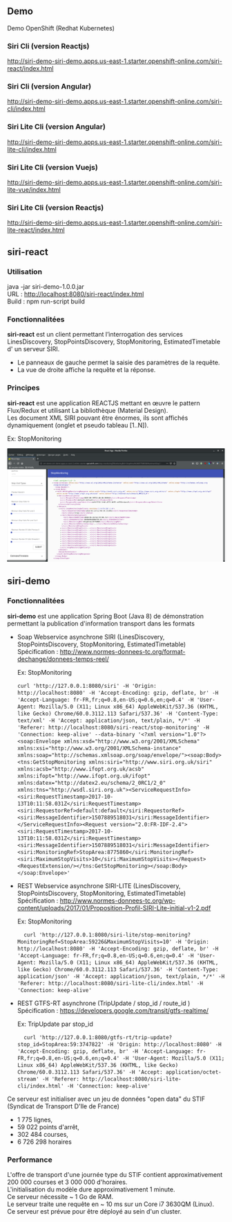 ## Demo
Demo OpenShift (Redhat Kubernetes) 

### Siri Cli (version Reactjs)
http://siri-demo-siri-demo.apps.us-east-1.starter.openshift-online.com/siri-react/index.html

### Siri Cli (version Angular)
http://siri-demo-siri-demo.apps.us-east-1.starter.openshift-online.com/siri-cli/index.html

### Siri Lite Cli (version Angular)
http://siri-demo-siri-demo.apps.us-east-1.starter.openshift-online.com/siri-lite-cli/index.html

### Siri Lite Cli (version Vuejs)
http://siri-demo-siri-demo.apps.us-east-1.starter.openshift-online.com/siri-lite-vue/index.html

### Siri Lite Cli (version Reactjs)
http://siri-demo-siri-demo.apps.us-east-1.starter.openshift-online.com/siri-lite-react/index.html

## siri-react

### Utilisation
java -jar siri-demo-1.0.0.jar  
URL : <http://localhost:8080/siri-react/index.html>  
Build : npm run-script build 

### Fonctionnalitées
**siri-react** est un client permettant l’interrogation des services LinesDiscovery, StopPointsDiscovery, StopMonitoring, EstimatedTimetable d' un serveur SIRI.  
* Le panneaux de gauche permet la saisie des paramètres de la requête.  
* La vue de droite affiche la requête et la réponse.  

### Principes
**siri-react** est une application REACTJS mettant en œuvre le pattern Flux/Redux et utilisant La bibliothèque (Material Design).  
Les document XML SIRI pouvant être énormes, ils sont affichés dynamiquement (onglet et pseudo tableau [1..N]).  

Ex: StopMonitoring  

![siri-react logo](siri-react.png "siri-react")

## siri-demo

### Fonctionnalitées

**siri-demo** est une application Spring Boot (Java 8) de démonstration permettant la publication d'information transport dans les formats   

* Soap Webservice asynchrone SIRI (LinesDiscovery, StopPointsDiscovery, StopMonitoring, EstimatedTimetable)  
  Spécification : <http://www.normes-donnees-tc.org/format-dechange/donnees-temps-reel/>


  Ex: StopMonitoring

      curl 'http://127.0.0.1:8080/siri' -H 'Origin: http://localhost:8080' -H 'Accept-Encoding: gzip, deflate, br' -H 'Accept-Language: fr-FR,fr;q=0.8,en-US;q=0.6,en;q=0.4' -H 'User-Agent: Mozilla/5.0 (X11; Linux x86_64) AppleWebKit/537.36 (KHTML, like Gecko) Chrome/60.0.3112.113 Safari/537.36' -H 'Content-Type: text/xml' -H 'Accept: application/json, text/plain, */*' -H 'Referer: http://localhost:8080/siri-react/stop-monitoring' -H 'Connection: keep-alive' --data-binary '<?xml version="1.0"?><soap:Envelope xmlns:xsd="http://www.w3.org/2001/XMLSchema" xmlns:xsi="http://www.w3.org/2001/XMLSchema-instance" xmlns:soap="http://schemas.xmlsoap.org/soap/envelope/"><soap:Body><tns:GetStopMonitoring xmlns:siri="http://www.siri.org.uk/siri" xmlns:acsb="http://www.ifopt.org.uk/acsb" xmlns:ifopt="http://www.ifopt.org.uk/ifopt" xmlns:datex="http://datex2.eu/schema/2_0RC1/2_0" xmlns:tns="http://wsdl.siri.org.uk"><ServiceRequestInfo><siri:RequestTimestamp>2017-10-13T10:11:58.031Z</siri:RequestTimestamp><siri:RequestorRef>default:default</siri:RequestorRef><siri:MessageIdentifier>1507889518031</siri:MessageIdentifier></ServiceRequestInfo><Request version="2.0:FR-IDF-2.4"><siri:RequestTimestamp>2017-10-13T10:11:58.031Z</siri:RequestTimestamp><siri:MessageIdentifier>1507889518031</siri:MessageIdentifier><siri:MonitoringRef>StopArea:8775860</siri:MonitoringRef><siri:MaximumStopVisits>10</siri:MaximumStopVisits></Request><RequestExtension/></tns:GetStopMonitoring></soap:Body></soap:Envelope>'

* REST Webservice asynchrone SIRI-LITE (LinesDiscovery, StopPointsDiscovery, StopMonitoring, EstimatedTimetable)  
  Spécification : <http://www.normes-donnees-tc.org/wp-content/uploads/2017/01/Proposition-Profil-SIRI-Lite-initial-v1-2.pdf>
    
    Ex: StopMonitoring  

        curl 'http://127.0.0.1:8080/siri-lite/stop-monitoring?MonitoringRef=StopArea:59226&MaximumStopVisits=10' -H 'Origin: http://localhost:8080' -H 'Accept-Encoding: gzip, deflate, br' -H 'Accept-Language: fr-FR,fr;q=0.8,en-US;q=0.6,en;q=0.4' -H 'User-Agent: Mozilla/5.0 (X11; Linux x86_64) AppleWebKit/537.36 (KHTML, like Gecko) Chrome/60.0.3112.113 Safari/537.36' -H 'Content-Type: application/json' -H 'Accept: application/json, text/plain, */*' -H 'Referer: http://localhost:8080/siri-lite-cli/index.html' -H 'Connection: keep-alive'

* REST GTFS-RT asynchrone  (TripUpdate / stop_id / route_id  )  
Spécification : <https://developers.google.com/transit/gtfs-realtime/>
    
    Ex: TripUpdate par stop_id

        curl 'http://127.0.0.1:8080/gtfs-rt/trip-update?stop_id=StopArea:59:3747822' -H 'Origin: http://localhost:8080' -H 'Accept-Encoding: gzip, deflate, br' -H 'Accept-Language: fr-FR,fr;q=0.8,en-US;q=0.6,en;q=0.4' -H 'User-Agent: Mozilla/5.0 (X11; Linux x86_64) AppleWebKit/537.36 (KHTML, like Gecko) Chrome/60.0.3112.113 Safari/537.36' -H 'Accept: application/octet-stream' -H 'Referer: http://localhost:8080/siri-lite-cli/index.html' -H 'Connection: keep-alive' 
 
Ce serveur est initialiser avec un jeu de données "open data" du STIF (Syndicat de Transport D'Ile de France)

* 1 775 lignes,
* 59 022 points d'arrêt,  
* 302 484 courses,
* 6 726 298 horaires  

### Performance
L'offre de transport d'une journée type du STIF contient approximativement 200 000 courses et 3 000 000 d'horaires.  
L'initialisation du modèle dure approximativement 1 minute.  
Ce serveur nécessite ~ 1 Go de RAM.  
Le serveur traite une requête en ~ 10 ms sur un Core i7 3630QM (Linux).  
Ce serveur est prévue pour être déployé au sein d'un cluster.
